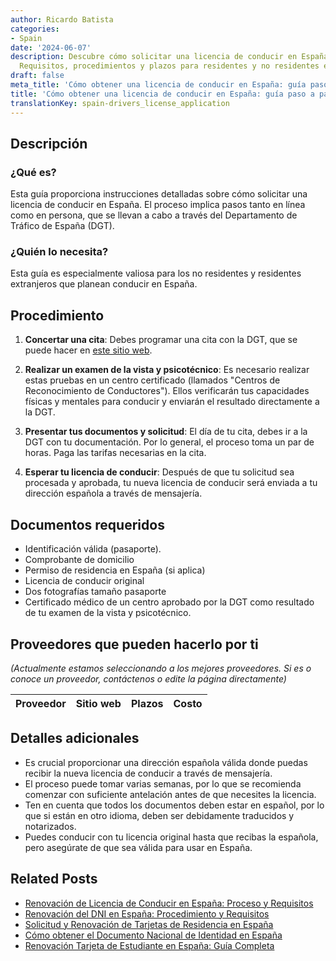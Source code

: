 ```yaml
---
author: Ricardo Batista
categories:
- Spain
date: '2024-06-07'
description: Descubre cómo solicitar una licencia de conducir en España, paso a paso.
  Requisitos, procedimientos y plazos para residentes y no residentes extranjeros.
draft: false
meta_title: 'Cómo obtener una licencia de conducir en España: guía paso a paso'
title: 'Cómo obtener una licencia de conducir en España: guía paso a paso'
translationKey: spain-drivers_license_application
---
```



## Descripción
### ¿Qué es?
Esta guía proporciona instrucciones detalladas sobre cómo solicitar una licencia de conducir en España. El proceso implica pasos tanto en línea como en persona, que se llevan a cabo a través del Departamento de Tráfico de España (DGT).

### ¿Quién lo necesita?
Esta guía es especialmente valiosa para los no residentes y residentes extranjeros que planean conducir en España.

## Procedimiento
1. **Concertar una cita**: Debes programar una cita con la DGT, que se puede hacer en [este sitio web](https://sedeapl.dgt.gob.es:7443/WEB_NCIT_CONSULTA/solicitarCita.faces).

2. **Realizar un examen de la vista y psicotécnico**: Es necesario realizar estas pruebas en un centro certificado (llamados "Centros de Reconocimiento de Conductores"). Ellos verificarán tus capacidades físicas y mentales para conducir y enviarán el resultado directamente a la DGT.

3. **Presentar tus documentos y solicitud**: El día de tu cita, debes ir a la DGT con tu documentación. Por lo general, el proceso toma un par de horas. Paga las tarifas necesarias en la cita.

4. **Esperar tu licencia de conducir**: Después de que tu solicitud sea procesada y aprobada, tu nueva licencia de conducir será enviada a tu dirección española a través de mensajería.

## Documentos requeridos
- Identificación válida (pasaporte).
- Comprobante de domicilio
- Permiso de residencia en España (si aplica)
- Licencia de conducir original
- Dos fotografías tamaño pasaporte
- Certificado médico de un centro aprobado por la DGT como resultado de tu examen de la vista y psicotécnico.

## Proveedores que pueden hacerlo por ti
_(Actualmente estamos seleccionando a los mejores proveedores. Si es o conoce un proveedor, contáctenos o edite la página directamente)_

| Proveedor | Sitio web | Plazos | Costo |
| --------------- | --------------- | :-------------: | :-------------: |

## Detalles adicionales
- Es crucial proporcionar una dirección española válida donde puedas recibir la nueva licencia de conducir a través de mensajería.
- El proceso puede tomar varias semanas, por lo que se recomienda comenzar con suficiente antelación antes de que necesites la licencia.
- Ten en cuenta que todos los documentos deben estar en español, por lo que si están en otro idioma, deben ser debidamente traducidos y notarizados.
- Puedes conducir con tu licencia original hasta que recibas la española, pero asegúrate de que sea válida para usar en España.

## Related Posts

- [Renovación de Licencia de Conducir en España: Proceso y Requisitos](https://tramitit.com/es/guides/spain/renovacion_del_permiso_de_conducir/)
- [Renovación del DNI en España: Procedimiento y Requisitos](https://tramitit.com/es/guides/spain/renovacion_del_dni/)
- [Solicitud y Renovación de Tarjetas de Residencia en España](https://tramitit.com/es/guides/spain/tarjeta_inicial_o_renovación_residencia_o_residencia_y_trabajo/)
- [Cómo obtener el Documento Nacional de Identidad en España](https://tramitit.com/es/guides/spain/solicitud_del_dni/)
- [Renovación Tarjeta de Estudiante en España: Guía Completa](https://tramitit.com/es/guides/spain/renovacion_de_la_tarjeta_de_estudiante/)